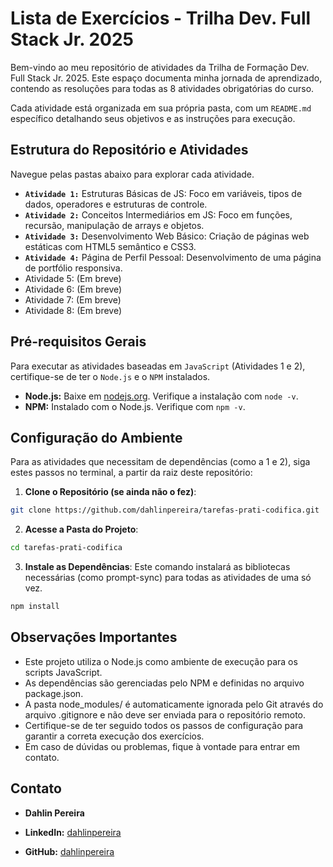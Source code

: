 # Lista de Exercícios - Trilha Dev. Full Stack Jr. 2025

Bem-vindo ao meu repositório de atividades da Trilha de Formação Dev. Full Stack Jr. 2025. Este espaço documenta minha jornada de aprendizado, contendo as resoluções para todas as 8 atividades obrigatórias do curso.

Cada atividade está organizada em sua própria pasta, com um `README.md` específico detalhando seus objetivos e as instruções para execução.

## Estrutura do Repositório e Atividades

Navegue pelas pastas abaixo para explorar cada atividade.

* **`Atividade 1:`** Estruturas Básicas de JS: Foco em variáveis, tipos de dados, operadores e estruturas de controle.
* **`Atividade 2:`** Conceitos Intermediários em JS: Foco em funções, recursão, manipulação de arrays e objetos.
* **`Atividade 3:`** Desenvolvimento Web Básico: Criação de páginas web estáticas com HTML5 semântico e CSS3.
* **`Atividade 4:`** Página de Perfil Pessoal: Desenvolvimento de uma página de portfólio responsiva.
* Atividade 5: (Em breve)
* Atividade 6: (Em breve)
* Atividade 7: (Em breve)
* Atividade 8: (Em breve)

## Pré-requisitos Gerais

Para executar as atividades baseadas em `JavaScript` (Atividades 1 e 2), certifique-se de ter o `Node.js` e o `NPM` instalados.

* **Node.js:** Baixe em [nodejs.org](https://nodejs.org/). Verifique a instalação com `node -v`.
* **NPM:** Instalado com o Node.js. Verifique com `npm -v`.

## Configuração do Ambiente

Para as atividades que necessitam de dependências (como a 1 e 2), siga estes passos no terminal, a partir da raiz deste repositório:

1. **Clone o Repositório (se ainda não o fez)**:
```bash
git clone https://github.com/dahlinpereira/tarefas-prati-codifica.git
```

2. **Acesse a Pasta do Projeto**:
```bash
cd tarefas-prati-codifica
```

3. **Instale as Dependências**:
Este comando instalará as bibliotecas necessárias (como prompt-sync) para todas as atividades de uma só vez.
```bash
npm install
```
## Observações Importantes
* Este projeto utiliza o Node.js como ambiente de execução para os scripts JavaScript.
* As dependências são gerenciadas pelo NPM e definidas no arquivo package.json.
* A pasta node_modules/ é automaticamente ignorada pelo Git através do arquivo .gitignore e não deve ser enviada para o repositório remoto.
* Certifique-se de ter seguido todos os passos de configuração para garantir a correta execução dos exercícios.
* Em caso de dúvidas ou problemas, fique à vontade para entrar em contato.

## Contato

* **Dahlin Pereira**

* **LinkedIn:** [dahlinpereira](https://www.linkedin.com/in/dahlinpereira)

* **GitHub:** [dahlinpereira](https://www.github.com/dahlinpereira)